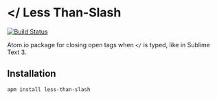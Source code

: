 # </ Less Than-Slash

[![Build Status](https://travis-ci.org/mrhanlon/less-than-slash.png)](https://travis-ci.org/mrhanlon/less-than-slash)

Atom.io package for closing open tags when `</` is typed, like in Sublime Text 3.

## Installation

`apm install less-than-slash`
